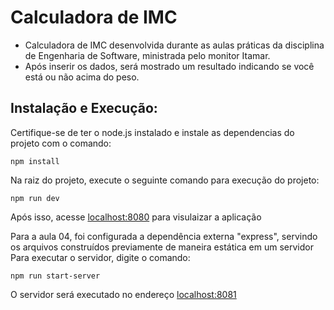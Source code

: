# Calculadora de IMC

- Calculadora de IMC desenvolvida durante as aulas práticas da disciplina de Engenharia de Software, ministrada pelo monitor Itamar.
- Após inserir os dados, será mostrado um resultado indicando se você está ou não acima do peso.


## Instalação e Execução:

Certifique-se de ter o node.js instalado e instale as dependencias do projeto com o comando:

    npm install

Na raiz do projeto, execute o seguinte comando para execução do projeto:


    npm run dev

Após isso, acesse [localhost:8080](http://localhost:8080) para visulaizar a aplicação

Para a aula 04, foi configurada a dependência externa "express", servindo os arquivos construídos previamente de maneira estática em um servidor
Para executar o servidor, digite o comando:

    npm run start-server

O servidor será executado no endereço [localhost:8081](http://localhost:8081)